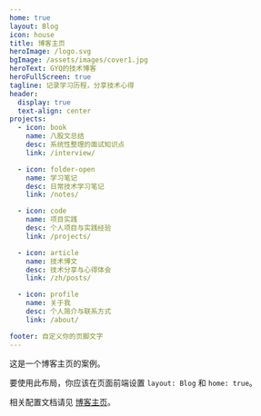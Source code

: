 ```yaml
---
home: true
layout: Blog
icon: house
title: 博客主页
heroImage: /logo.svg
bgImage: /assets/images/cover1.jpg
heroText: GYQ的技术博客
heroFullScreen: true
tagline: 记录学习历程，分享技术心得
header:
  display: true
  text-align: center
projects:
  - icon: book
    name: 八股文总结
    desc: 系统性整理的面试知识点
    link: /interview/

  - icon: folder-open
    name: 学习笔记
    desc: 日常技术学习笔记
    link: /notes/

  - icon: code
    name: 项目实践
    desc: 个人项目与实践经验
    link: /projects/

  - icon: article
    name: 技术博文
    desc: 技术分享与心得体会
    link: /zh/posts/

  - icon: profile
    name: 关于我
    desc: 个人简介与联系方式
    link: /about/

footer: 自定义你的页脚文字
---
```


这是一个博客主页的案例。

要使用此布局，你应该在页面前端设置 `layout: Blog` 和 `home: true`。

相关配置文档请见 [博客主页](https://theme-hope.vuejs.press/zh/guide/blog/home.html)。
